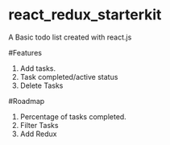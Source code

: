 # react_redux_starterkit

A Basic todo list created with react.js

#Features
1. Add tasks.
2. Task completed/active status
3. Delete Tasks

#Roadmap
1. Percentage of tasks completed.
2. Filter Tasks
3. Add Redux 